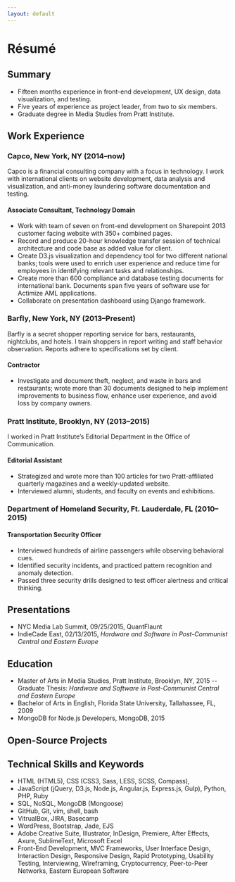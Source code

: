 ```yaml
---
layout: default
---
```




# Résumé


## Summary
- Fifteen months experience in front-end development, UX design, data visualization, and testing.
- Five years of experience as project leader, from two to six members.
- Graduate degree in Media Studies from Pratt Institute.

## Work Experience

### Capco, New York, NY (2014–now)
Capco is a financial consulting company with a focus in technology. I work with international clients on website development, data analysis and visualization, and anti-money laundering software documentation and testing.


#### Associate Consultant, Technology Domain
- Work with team of seven on front-end development on Sharepoint 2013 customer facing website with 350+ combined pages.
- Record and produce 20-hour knowledge transfer session of technical architecture and code base as added value for client.
- Create D3.js visualization and dependency tool for two different national banks; tools were used to enrich user experience and reduce time for employees in identifying relevant tasks and relationships.
- Create more than 600 compliance and database testing documents for international bank. Documents span five years of software use for Actimize AML applications.
- Collaborate on presentation dashboard using Django framework.


### Barfly, New York, NY (2013–Present)
Barfly is a secret shopper reporting service for bars, restaurants, nightclubs, and hotels. I train shoppers in report writing and staff behavior observation. Reports adhere to specifications set by client.


#### Contractor
- Investigate and document theft, neglect, and waste in bars and restaurants; wrote more than 30 documents designed to help implement improvements to business flow, enhance user experience, and avoid loss by company owners.


### Pratt Institute, Brooklyn, NY (2013–2015)
I worked in Pratt Institute’s Editorial Department in the Office of Communication.


#### Editorial Assistant
- Strategized and wrote more than 100 articles for two Pratt-affiliated quarterly magazines and a weekly-updated website.
- Interviewed alumni, students, and faculty on events and exhibitions.


### Department of Homeland Security, Ft. Lauderdale, FL (2010–2015)


#### Transportation Security Officer
- Interviewed hundreds of airline passengers while observing behavioral cues.
- Identified security incidents, and practiced pattern recognition and anomaly detection.
- Passed three security drills designed to test officer alertness and critical thinking.


## Presentations
- NYC Media Lab Summit, 09/25/2015, QuantFlaunt
- IndieCade East, 02/13/2015, *Hardware and Software in Post-Communist Central and Eastern Europe*


## Education
- Master of Arts in Media Studies, Pratt Institute, Brooklyn, NY, 2015
-- Graduate Thesis: *Hardware and Software in Post-Communist Central and Eastern Europe*
- Bachelor of Arts in English, Florida State University, Tallahassee, FL, 2009
- MongoDB for Node.js Developers, MongoDB, 2015


## Open-Source Projects

## Technical Skills and Keywords
- HTML (HTML5), CSS (CSS3, Sass, LESS, SCSS, Compass),
- JavaScript (jQuery, D3.js, Node.js, Angular.js, Express.js, Gulp), Python, PHP, Ruby
- SQL, NoSQL, MongoDB (Mongoose)
- GitHub, Git, vim, shell, bash
- VitrualBox, JIRA, Basecamp
- WordPress, Bootstrap, Jade, EJS
- Adobe Creative Suite, Illustrator, InDesign, Premiere, After Effects, Axure, SublimeText, Microsoft Excel
- Front-End Development, MVC Frameworks, User Interface Design, Interaction Design, Responsive Design, Rapid Prototyping, Usability Testing, Interviewing, Wireframing, Cryptocurrency, Peer-to-Peer Networks, Eastern European Software
